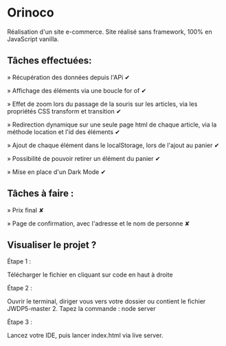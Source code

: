 # **Orinoco**

Réalisation d'un site e-commerce.
Site réalisé sans framework, 100% en JavaScript vanilla.

## Tâches effectuées: 

» Récupération des données depuis l'APi ✔

» Affichage des éléments via une boucle for of ✔

» Effet de zoom lors du passage de la souris sur les articles, via les propriétés CSS transform et transition ✔

» Redirection dynamique sur une seule page html de chaque article, via la méthode location et l'id des éléments ✔

» Ajout de chaque élément dans le localStorage, lors de l'ajout au panier ✔

» Possibilité de pouvoir retirer un élément du panier ✔

» Mise en place d'un Dark Mode ✔

## Tâches à faire : 

» Prix final ✘

» Page de confirmation, avec l'adresse et le nom de personne ✘

## Visualiser le projet ?

Étape 1 :

Télécharger le fichier en cliquant sur code en haut à droite 

Étape 2 : 

Ouvrir le terminal, diriger vous vers votre dossier ou contient le fichier JWDP5-master 2.
Tapez la commande : node server

Étape 3 :

Lancez votre IDE, puis lancer index.html via live server. 